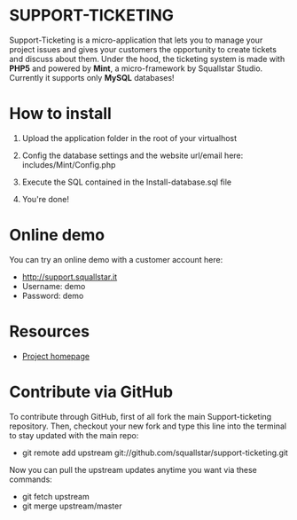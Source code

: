 # SUPPORT-TICKETING

Support-Ticketing is a micro-application that lets you to manage your project issues and gives your customers the opportunity to create tickets and discuss about them.
Under the hood, the ticketing system is made with **PHP5** and powered by **Mint**, a micro-framework by Squallstar Studio.
Currently it supports only **MySQL** databases!

# How to install

1. Upload the application folder in the root of your virtualhost

2. Config the database settings and the website url/email here: includes/Mint/Config.php

3. Execute the SQL contained in the Install-database.sql file

4. You're done!

# Online demo

You can try an online demo with a customer account here:

 * http://support.squallstar.it
 * Username: demo
 * Password: demo

# Resources

 * [Project homepage](https://github.com/squallstar/support-ticketing)

# Contribute via GitHub

To contribute through GitHub, first of all fork the main Support-ticketing repository.
Then, checkout your new fork and type this line into the terminal to stay updated with the main repo:

 * git remote add upstream git://github.com/squallstar/support-ticketing.git

Now you can pull the upstream updates anytime you want via these commands:

 * git fetch upstream
 * git merge upstream/master
